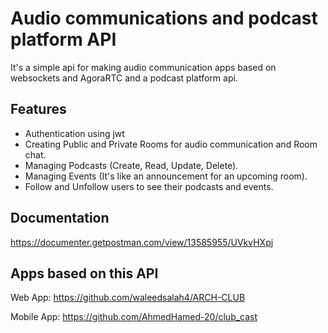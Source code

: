 # Audio communications and podcast platform API
It's a simple api for making audio communication apps based on websockets and AgoraRTC and a podcast platform api.

## Features
- Authentication using jwt
- Creating Public and Private Rooms for audio communication and Room chat.
- Managing Podcasts (Create, Read, Update, Delete).
- Managing Events (It's like an announcement for an upcoming room).
- Follow and Unfollow users to see their podcasts and events.

## Documentation
https://documenter.getpostman.com/view/13585955/UVkvHXpj

## Apps based on this API

Web App:
https://github.com/waleedsalah4/ARCH-CLUB

Mobile App:
https://github.com/AhmedHamed-20/club_cast
